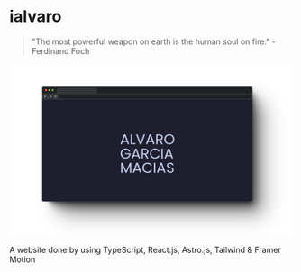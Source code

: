 # ialvaro

> "The most powerful weapon on earth is the human soul on fire." - Ferdinand Foch

![azama_next](public/images/readme/ialvaro.png)

A website done by using TypeScript, React.js, Astro.js, Tailwind & Framer Motion

